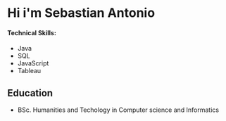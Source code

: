 # Hi i'm Sebastian Antonio

#### Technical Skills:
- Java
- SQL
- JavaScript
- Tableau

## Education
- BSc. Humanities and Techology in Computer science and Informatics
